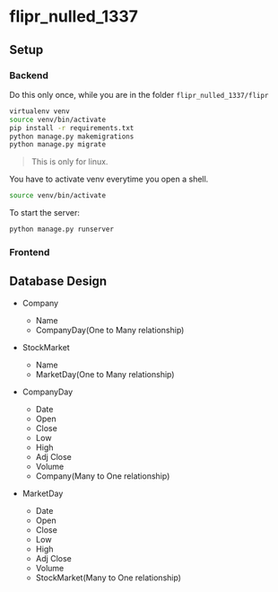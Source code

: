 # flipr_nulled_1337

## Setup

### Backend

Do this only once, while you are in the folder `flipr_nulled_1337/flipr`

```bash
virtualenv venv
source venv/bin/activate
pip install -r requirements.txt
python manage.py makemigrations
python manage.py migrate
```

> This is only for linux.

You have to activate venv everytime you open a shell.

```bash
source venv/bin/activate
```

To start the server:

```bash
python manage.py runserver
```

### Frontend

## Database Design

- Company
  - Name
  - CompanyDay(One to Many relationship)

- StockMarket
  - Name
  - MarketDay(One to Many relationship)

- CompanyDay
  - Date
  - Open
  - Close
  - Low
  - High
  - Adj Close
  - Volume
  - Company(Many to One relationship)

- MarketDay
  - Date
  - Open
  - Close
  - Low
  - High
  - Adj Close
  - Volume
  - StockMarket(Many to One relationship)
